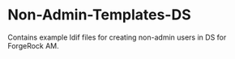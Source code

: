 # Non-Admin-Templates-DS
Contains example ldif files for creating non-admin users in DS for ForgeRock AM.
